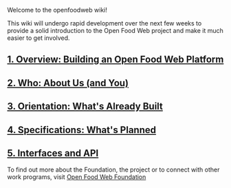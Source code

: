 Welcome to the openfoodweb wiki!

This wiki will undergo rapid development over the next few weeks to provide a solid introduction to the Open Food Web project and make it much easier to get involved.

## [1. Overview: Building an Open Food Web Platform](https://github.com/eaterprises/openfoodweb/wiki/Overview)

## [2. Who: About Us (and You)](https://github.com/eaterprises/openfoodweb/wiki/Who)

## [3. Orientation: What's Already Built](https://github.com/eaterprises/openfoodweb/wiki/Orientation)

## [4. Specifications: What's Planned](https://github.com/eaterprises/openfoodweb/wiki/Specifications)

## [5. Interfaces and API](https://github.com/eaterprises/openfoodweb/wiki/Interfaces)

To find out more about the Foundation, the project or to connect with other work programs, visit [Open Food Web Foundation](https://www.openfoodweb.org/Foundation)